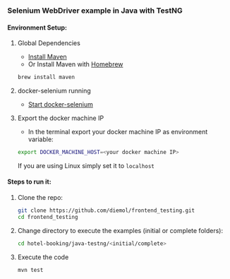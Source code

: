 ### Selenium WebDriver example in Java with TestNG

#### Environment Setup:

1. Global Dependencies
    * [Install Maven](https://maven.apache.org/install.html)
    * Or Install Maven with [Homebrew](http://brew.sh/)
    ```sh
    brew install maven
    ```

1. docker-selenium running
    * [Start docker-selenium](https://github.com/diemol/frontend_testing/blob/master/more-examples/README.md#docker-selenium-is-used-to-run-the-tests)

1. Export the docker machine IP
    * In the terminal export your docker machine IP as environment variable:
    ```sh
    export DOCKER_MACHINE_HOST=<your docker machine IP>
    ```

    If you are using Linux simply set it to `localhost`

#### Steps to run it:

1. Clone the repo:

    ```sh
    git clone https://github.com/diemol/frontend_testing.git
    cd frontend_testing
    ```
1. Change directory to execute the examples (initial or complete folders):

    ```sh
    cd hotel-booking/java-testng/<initial/complete>
    ```
1. Execute the code

	```sh
	mvn test
	```



